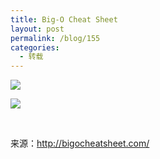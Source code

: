 ```yaml
---
title: Big-O Cheat Sheet
layout: post
permalink: /blog/155
categories:
  - 转载
---
```

[<img class="aligncenter" src="https://i0.wp.com/ww4.sinaimg.cn/large/9cd77f2ejw1f63k58wphfj21ww2ph7m3.jpg?resize=2480%2C3509" data-recalc-dims="1" />](https://i0.wp.com/ww4.sinaimg.cn/large/9cd77f2ejw1f63k58wphfj21ww2ph7m3.jpg)

[<img class="aligncenter" src="https://i1.wp.com/ww2.sinaimg.cn/large/9cd77f2ejw1f63k5a6icuj21ww2phn95.jpg?resize=2480%2C3509" data-recalc-dims="1" />](https://i1.wp.com/ww2.sinaimg.cn/large/9cd77f2ejw1f63k5a6icuj21ww2phn95.jpg)

&nbsp;

来源：http://bigocheatsheet.com/